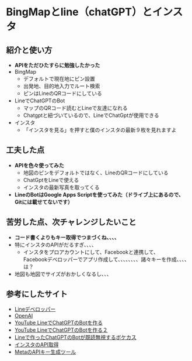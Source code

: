 # BingMapとline（chatGPT）とインスタ

## 紹介と使い方
- **APIをただひたすらに勉強したかった**
- BingMap
  - デフォルトで現在地にピン設置
  - 出発地、目的地入力でルート検索
  - ピンはLineのQRコードにしている
- LineでChatGPTのBot
  - マップのQRコード読むとLineで友達になれる
  - Chatgptと紐づいているので、LineでChatGptが使用できる
- インスタ
  - 「インスタを見る」を押すと僕のインスタの最新９枚を見れますよ

## 工夫した点
- **APIを色々使ってみた**
  - 地図のピンをデフォルトではなく、LineのQRコードにしている
  - ChatGptをLineで使える
  - インスタの最新写真を取ってくる
- **LineのBotはGoogle Apps Scriptを使ってみた（ドライブ上にあるので、Gitには載せてないです）**

## 苦労した点、次チャレンジしたいこと
- **コード書くよりもキー取得でつまづくね、、、、**
- 特にインスタのAPIがだるすぎ、、、、
  - インスタをプロアカウントにして、Facebookと連携して、<br>Facebookデベロッパーでアプリ作成して、、、、、、、、諸々キーを作成、、、、は？
- 地図も地図でサイズがおかしくなるし、、、

## 参考にしたサイト
- [Lineデベロッパー](https://developers.line.biz/ja/)
- [OpenAI](https://openai.com/)
- [YouTube LineでChatGPTのBotを作る](https://www.youtube.com/watch?v=aQMlfptyIaQ)
- [YouTube LineでChatGPTのBotを作る２](https://www.youtube.com/watch?v=iUxVRWBF0Mw&t=370s)
- [Lineで作ったChatGPTのBotが既読無視するボケカス](https://prtn-life.com/blog/openai-expired)
- [インスタのAPI取得](https://toriton.link/coding/insta_embed/)
- [MetaのAPIキー生成ツール](https://apiquerymaker.tech/instagram-graph-api)

